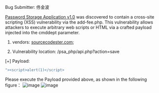Bug Submitter: 佟金波

[Password Storage Application v1.0](https://www.sourcecodester.com/php/15627/web-based-student-clearance-system.html) was discovered to contain a cross-site scripting (XSS) vulnerability via the add-fee.php. This vulnerability allows attackers to execute arbitrary web scripts or HTML via a crafted payload injected into the cmddept parameter.

1. vendors: [sourcecodester.com](https://www.sourcecodester.com/php/15627/web-based-student-clearance-system.html);
  
2. Vulnerability location: /psa_php/api.php?action=save
  
[+] Payload:

```java
"><script>alert(1)</script>
```
Please execute the Payload provided above, as shown in the following figure：
![image](https://user-images.githubusercontent.com/115358571/194711505-4720d0bf-0262-40be-9c18-c4d921d52e6a.png)
![image](https://user-images.githubusercontent.com/115358571/194711513-2ee6e7ce-0bf9-450d-95e1-16c466fe3f55.png)
